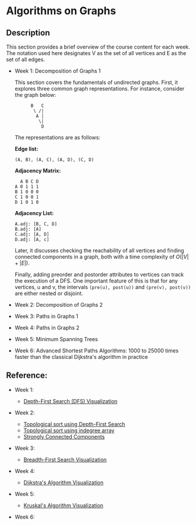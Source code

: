 # Algorithms on Graphs

## Description

This section provides a brief overview of the course content for each week. The notation
used here designates V as the set of all vertices and E as the set of all edges.

-   Week 1: Decomposition of Graphs 1

    This section covers the fundamentals of undirected graphs. First, it explores three
    common graph representations. For instance, consider the graph below:

    ```
          B   C
           \ /|
            A |
             \|
              D
    ```

    The representations are as follows:

    **Edge list:**

    ```
    (A, B), (A, C), (A, D), (C, D)
    ```

    **Adjacency Matrix:**

    ```
      A B C D
    A 0 1 1 1
    B 1 0 0 0
    C 1 0 0 1
    D 1 0 1 0
    ```

    **Adjacency List:**

    ```
    A.adj: [B, C, D]
    B.adj: [A]
    C.adj: [A, D]
    D.adj: [A, c]
    ```

    Later, it discusses checking the reachability of all vertices and finding connected
    components in a graph, both with a time complexity of $O(|V|+|E|)$.

    Finally, adding preorder and postorder attributes to vertices can track the
    execution of a DFS. One important feature of this is that for any vertices, u and v,
    the intervals `(pre(u), post(u))` and `(pre(v), post(v))` are either nested or disjoint.

-   Week 2: Decomposition of Graphs 2

-   Week 3: Paths in Graphs 1

-   Week 4: Paths in Graphs 2

-   Week 5: Minimum Spanning Trees

-   Week 6: Advanced Shortest Paths Algorithms: 1000 to 25000 times faster than the
    classical Dijkstra's algorithm in practice

## Reference:

-   Week 1:

    -   [Depth-First Search (DFS) Visualization](https://www.cs.usfca.edu/~galles/visualization/DFS.html)

-   Week 2:

    -   [Topological sort using Depth-First Search](https://www.cs.usfca.edu/~galles/visualization/TopoSortDFS.html)
    -   [Topological sort using indegree array](https://www.cs.usfca.edu/~galles/visualization/TopoSortIndegree.html)
    -   [Strongly Connected Components](https://www.cs.usfca.edu/~galles/visualization/ConnectedComponent.html)

-   Week 3:

    -   [Breadth-First Search Visualization](https://www.cs.usfca.edu/~galles/visualization/BFS.html)

-   Week 4:

    -   [Dijkstra's Algorithm Visualization](https://www.cs.usfca.edu/~galles/visualization/Dijkstra.html)

-   Week 5:

    -   [Kruskal's Algorithm Visualization](https://www.cs.usfca.edu/~galles/visualization/Kruskal.html)

-   Week 6:
